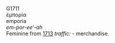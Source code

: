 <body>
  <p>G1711<br>  ἐμπορία  <br> emporia  <br><i>em-por-ee‘-ah </i><br>Feminine from <a href="g1713.htm">1713</a>  <i>traffic:</i> - merchandise.<br></p>
 </body>